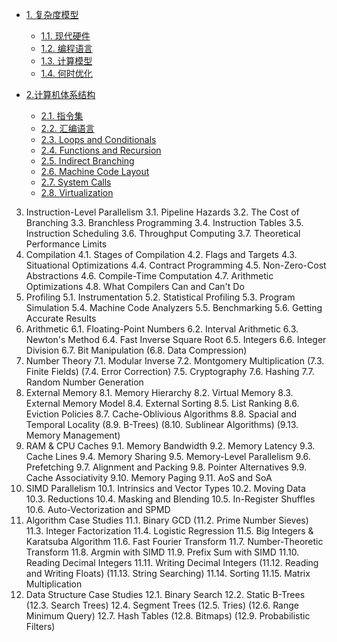 
- [1. 复杂度模型](001-complexity/)
   
    - [1.1. 现代硬件](001-complexity/hardware.md)
    - [1.2. 编程语言](001-complexity/languages.md)
    - [1.3. 计算模型](001-complexity/lmodels.md)
    - [1.4. 何时优化](001-complexity/levels.md)

- [2.计算机体系结构](002-architecture/)

    - [2.1. 指令集](002-architecture/isa.md)
    - [2.2. 汇编语言](002-architecture/assembly.md)
    - [2.3. Loops and Conditionals]()
    - [2.4. Functions and Recursion]()
    - [2.5. Indirect Branching]()
    - [2.6. Machine Code Layout]()
    - [2.7. System Calls]()
    - [2.8. Virtualization]()

3. Instruction-Level Parallelism
 3.1. Pipeline Hazards
 3.2. The Cost of Branching
 3.3. Branchless Programming
 3.4. Instruction Tables
 3.5. Instruction Scheduling
 3.6. Throughput Computing
 3.7. Theoretical Performance Limits
4. Compilation
 4.1. Stages of Compilation
 4.2. Flags and Targets
 4.3. Situational Optimizations
 4.4. Contract Programming
 4.5. Non-Zero-Cost Abstractions
 4.6. Compile-Time Computation
 4.7. Arithmetic Optimizations
 4.8. What Compilers Can and Can't Do
5. Profiling
 5.1. Instrumentation
 5.2. Statistical Profiling
 5.3. Program Simulation
 5.4. Machine Code Analyzers
 5.5. Benchmarking
 5.6. Getting Accurate Results
6. Arithmetic
 6.1. Floating-Point Numbers
 6.2. Interval Arithmetic
 6.3. Newton's Method
 6.4. Fast Inverse Square Root
 6.5. Integers
 6.6. Integer Division
 6.7. Bit Manipulation
(6.8. Data Compression)
7. Number Theory
 7.1. Modular Inverse
 7.2. Montgomery Multiplication
(7.3. Finite Fields)
(7.4. Error Correction)
 7.5. Cryptography
 7.6. Hashing
 7.7. Random Number Generation
8. External Memory
 8.1. Memory Hierarchy
 8.2. Virtual Memory
 8.3. External Memory Model
 8.4. External Sorting
 8.5. List Ranking
 8.6. Eviction Policies
 8.7. Cache-Oblivious Algorithms
 8.8. Spacial and Temporal Locality
(8.9. B-Trees)
(8.10. Sublinear Algorithms)
(9.13. Memory Management)
9. RAM & CPU Caches
 9.1. Memory Bandwidth
 9.2. Memory Latency
 9.3. Cache Lines
 9.4. Memory Sharing
 9.5. Memory-Level Parallelism
 9.6. Prefetching
 9.7. Alignment and Packing
 9.8. Pointer Alternatives
 9.9. Cache Associativity
 9.10. Memory Paging
 9.11. AoS and SoA
10. SIMD Parallelism
 10.1. Intrinsics and Vector Types
 10.2. Moving Data
 10.3. Reductions
 10.4. Masking and Blending
 10.5. In-Register Shuffles
 10.6. Auto-Vectorization and SPMD
11. Algorithm Case Studies
 11.1. Binary GCD
(11.2. Prime Number Sieves)
 11.3. Integer Factorization
 11.4. Logistic Regression
 11.5. Big Integers & Karatsuba Algorithm
 11.6. Fast Fourier Transform
 11.7. Number-Theoretic Transform
 11.8. Argmin with SIMD
 11.9. Prefix Sum with SIMD
 11.10. Reading Decimal Integers
 11.11. Writing Decimal Integers
(11.12. Reading and Writing Floats)
(11.13. String Searching)
 11.14. Sorting
 11.15. Matrix Multiplication
12. Data Structure Case Studies
 12.1. Binary Search
 12.2. Static B-Trees
(12.3. Search Trees)
 12.4. Segment Trees
(12.5. Tries)
(12.6. Range Minimum Query)
 12.7. Hash Tables
(12.8. Bitmaps)
(12.9. Probabilistic Filters)